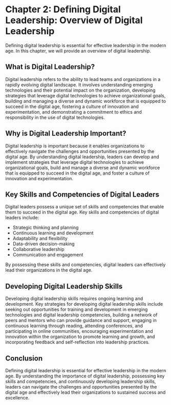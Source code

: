 Chapter 2: Defining Digital Leadership: Overview of Digital Leadership
======================================================================

Defining digital leadership is essential for effective leadership in the modern age. In this chapter, we will provide an overview of digital leadership.

What is Digital Leadership?
---------------------------

Digital leadership refers to the ability to lead teams and organizations in a rapidly evolving digital landscape. It involves understanding emerging technologies and their potential impact on the organization, developing strategies that leverage digital technologies to achieve organizational goals, building and managing a diverse and dynamic workforce that is equipped to succeed in the digital age, fostering a culture of innovation and experimentation, and demonstrating a commitment to ethics and responsibility in the use of digital technologies.

Why is Digital Leadership Important?
------------------------------------

Digital leadership is important because it enables organizations to effectively navigate the challenges and opportunities presented by the digital age. By understanding digital leadership, leaders can develop and implement strategies that leverage digital technologies to achieve organizational goals, build and manage a diverse and dynamic workforce that is equipped to succeed in the digital age, and foster a culture of innovation and experimentation.

Key Skills and Competencies of Digital Leaders
----------------------------------------------

Digital leaders possess a unique set of skills and competencies that enable them to succeed in the digital age. Key skills and competencies of digital leaders include:

* Strategic thinking and planning
* Continuous learning and development
* Adaptability and flexibility
* Data-driven decision-making
* Collaborative leadership
* Communication and engagement

By possessing these skills and competencies, digital leaders can effectively lead their organizations in the digital age.

Developing Digital Leadership Skills
------------------------------------

Developing digital leadership skills requires ongoing learning and development. Key strategies for developing digital leadership skills include seeking out opportunities for training and development in emerging technologies and digital leadership competencies, building a network of peers and mentors who can provide guidance and support, engaging in continuous learning through reading, attending conferences, and participating in online communities, encouraging experimentation and innovation within the organization to promote learning and growth, and incorporating feedback and self-reflection into leadership practices.

Conclusion
----------

Defining digital leadership is essential for effective leadership in the modern age. By understanding the importance of digital leadership, possessing key skills and competencies, and continuously developing leadership skills, leaders can navigate the challenges and opportunities presented by the digital age and effectively lead their organizations to sustained success and excellence.
